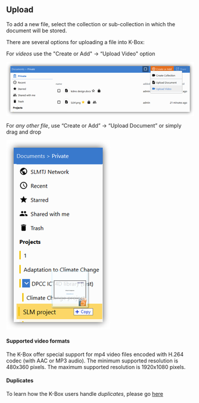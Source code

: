## Upload

To add a new file, select the collection or sub-collection in which the document will be stored.


There are several options for uploading a file into K-Box:

For _videos_ use the "Create or Add"  → “Upload Video" option

![Upload](../img/dms-upload-file-selector.png)

For _any other file_, use “Create or Add” → “Upload Document” or simply drag and drop 

![Upload](../img/dms-upload.png)

#### Supported video formats

The K-Box offer special support for mp4 video files encoded with H.264 codec (with AAC or MP3 audio). The minimum supported resolution is 480x360 pixels. The maximum supported resolution is 1920x1080 pixels.

#### Duplicates

To learn how the K-Box users handle _duplicates_, please go [here](./duplicates.md#resolve)
